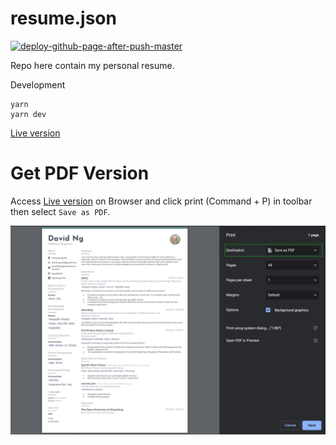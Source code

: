 # resume.json

[![deploy-github-page-after-push-master](https://github.com/davidNHK/resume.json/actions/workflows/deploy-gh-page.yml/badge.svg)](https://github.com/davidNHK/resume.json/actions/workflows/deploy-gh-page.yml)

Repo here contain my personal resume.

Development
```
yarn
yarn dev
```

[Live version](https://davidnhk.github.io/resume.json/)


# Get PDF Version

Access [Live version](https://davidnhk.github.io/resume.json/) 
on Browser and click print (Command + P) in toolbar then select `Save as PDF`. 

![print-pdf](./docs/print-pdf-instruction.png)